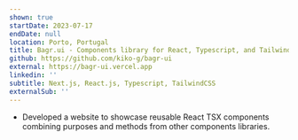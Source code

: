 ```yaml
---
shown: true
startDate: 2023-07-17
endDate: null
location: Porto, Portugal
title: Bagr.ui - Components library for React, Typescript, and TailwindCSS
github: https://github.com/kiko-g/bagr-ui
external: https://bagr-ui.vercel.app
linkedin: ''
subtitle: Next.js, React.js, Typescript, TailwindCSS
externalSub: ''
---
```


- Developed a website to showcase reusable React TSX components combining purposes and methods from other components libraries.
